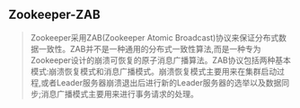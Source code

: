 ## Zookeeper-ZAB

> Zookeeper采用ZAB(Zookeeper Atomic Broadcast)协议来保证分布式数据一致性。ZAB并不是一种通用的分布式一致性算法,而是一种专为Zookeeper设计的崩溃可恢复的原子消息广播算法。ZAB协议包括两种基本模式:崩溃恢复模式和消息广播模式。崩溃恢复模式主要用来在集群启动过程,或者Leader服务器崩溃退出后进行新的Leader服务器的选举以及数据同步;消息广播模式主要用来进行事务请求的处理。

